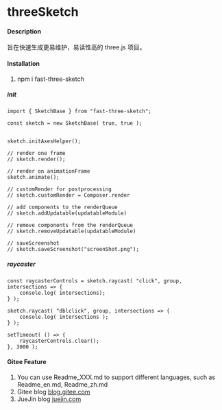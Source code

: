 # threeSketch

#### Description
旨在快速生成更易维护，易读性高的 three.js 项目。


#### Installation

1.  npm i fast-three-sketch

##### init

```
import { SketchBase } from "fast-three-sketch";

const sketch = new SketchBase( true, true );


sketch.initAxesHelper();

// render one frame
// sketch.render();

// render on animationFrame
sketch.animate();

// customRender for postprocessing
// sketch.customRender = Composer.render

// add components to the renderQueue 
// sketch.addUpdatable(updatableModule)

// remove components from the renderQueue
// sketch.removeUpdatable(updatableModule)

// saveScreenshot
// sketch.saveScreenshot("screenShot.png");

```

##### raycaster 
```
const raycasterControls = sketch.raycast( "click", group, intersections => {
    console.log( intersections);
} );

sketch.raycast( "dblclick", group, intersections => {
    console.log( intersections );
} );

setTimeout( () => {
    raycasterControls.clear();
}, 3000 );
```


#### Gitee Feature

1.  You can use Readme\_XXX.md to support different languages, such as Readme\_en.md, Readme\_zh.md
2.  Gitee blog [blog.gitee.com](https://gitee.com/yjsdszz/three-sketch)
3.  JueJin blog [juejin.com](https://juejin.cn/user/1834441468557735)
